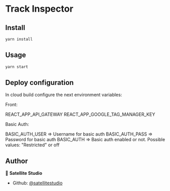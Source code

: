 # Track Inspector

## Install

```sh
yarn install
```

## Usage

```sh
yarn start
```

## Deploy configuration

In cloud build configure the next environment variables:

Front:

REACT_APP_API_GATEWAY
REACT_APP_GOOGLE_TAG_MANAGER_KEY

Basic Auth:

BASIC_AUTH_USER => Username for basic auth
BASIC_AUTH_PASS => Password for basic auth
BASIC_AUTH => Basic auth enabled or not. Possible values: "Restricted" or off

## Author

👤 **Satellite Studio**

- Github: [@satellitestudio](https://github.com/satellitestudio)
